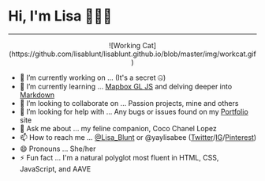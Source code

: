 # Hi, I'm Lisa 👩🏾‍💻

***

<p align="center">
  ![Working Cat](https://github.com/lisablunt/lisablunt.github.io/blob/master/img/workcat.gif)
</p>

- 🔭 I’m currently working on ... (It's a secret :zipper_mouth_face:)
- 🌱 I’m currently learning ... [Mapbox GL JS](https://docs.mapbox.com/mapbox-gl-js/api/) and delving deeper into [Markdown](https://guides.github.com/features/mastering-markdown/)
- 👯 I’m looking to collaborate on ... Passion projects, mine and others
- 🤔 I’m looking for help with ... Any bugs or issues found on my [Portfolio](https://lisablunt.github.io) site
- 💬 Ask me about ... my feline companion, Coco Chanel Lopez
- 📫 How to reach me ... [@Lisa_Blunt](http://www.twitter.com/lisa_blunt) or @yaylisabee ([Twitter](http://www.twitter.com/yaylisabee)/[IG](http://www.instagram.com/yaylisabee)/[Pinterest](http://www.pinterest.com/yaylisabee))
- 😄 Pronouns ... She/her
- ⚡ Fun fact ... I'm a natural polyglot most fluent in HTML, CSS, JavaScript, and AAVE 
